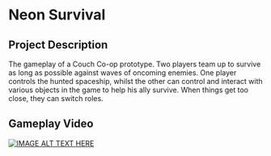 # Neon Survival
## Project Description
The gameplay of a Couch Co-op prototype. Two players team up to survive as long as possible against waves of oncoming enemies. One player controls the hunted spaceship, whilst the other can control and interact with various objects in the game to help his ally survive. When things get too close, they can switch roles.

## Gameplay Video
[![IMAGE ALT TEXT HERE](https://img.youtube.com/vi/LP7HeaxgBF4/0.jpg)](https://www.youtube.com/watch?v=LP7HeaxgBF4)

